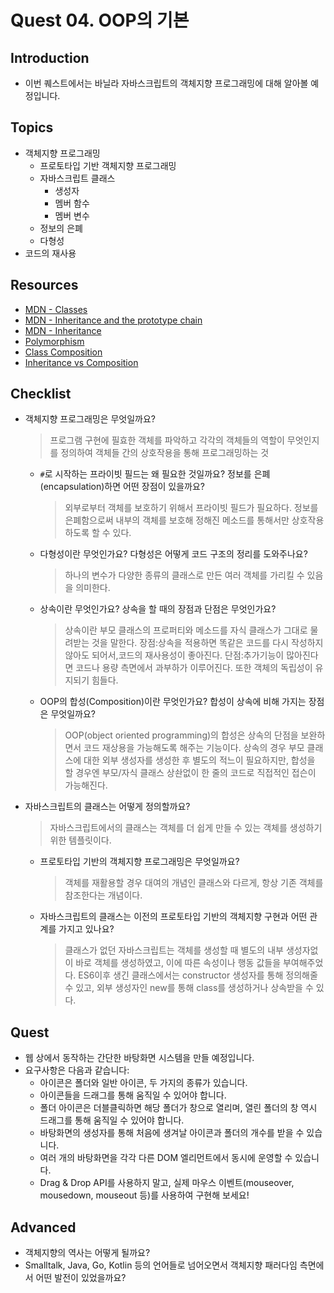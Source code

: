 # Quest 04. OOP의 기본

## Introduction

- 이번 퀘스트에서는 바닐라 자바스크립트의 객체지향 프로그래밍에 대해 알아볼 예정입니다.

## Topics

- 객체지향 프로그래밍
  - 프로토타입 기반 객체지향 프로그래밍
  - 자바스크립트 클래스
    - 생성자
    - 멤버 함수
    - 멤버 변수
  - 정보의 은폐
  - 다형성
- 코드의 재사용

## Resources

- [MDN - Classes](https://developer.mozilla.org/ko/docs/Web/JavaScript/Reference/Classes)
- [MDN - Inheritance and the prototype chain](https://developer.mozilla.org/ko/docs/Web/JavaScript/Inheritance_and_the_prototype_chain)
- [MDN - Inheritance](https://developer.mozilla.org/ko/docs/Learn/JavaScript/Objects/Inheritance)
- [Polymorphism](https://medium.com/@viktor.kukurba/object-oriented-programming-in-javascript-3-polymorphism-fb564c9f1ce8)
- [Class Composition](https://alligator.io/js/class-composition/)
- [Inheritance vs Composition](https://woowacourse.github.io/javable/post/2020-05-18-inheritance-vs-composition/)

## Checklist

- 객체지향 프로그래밍은 무엇일까요?
  > 프로그램 구현에 필효한 객체를 파악하고 각각의 객체들의 역할이 무엇인지를 정의하여 객체들 간의 상호작용을 통해 프로그래밍하는 것
  - `#`로 시작하는 프라이빗 필드는 왜 필요한 것일까요? 정보를 은폐(encapsulation)하면 어떤 장점이 있을까요?
    > 외부로부터 객체를 보호하기 위해서 프라이빗 필드가 필요하다.
    > 정보를 은폐함으로써 내부의 객체를 보호해 정해진 메소드를 통해서만 상호작용하도록 할 수 있다.
  - 다형성이란 무엇인가요? 다형성은 어떻게 코드 구조의 정리를 도와주나요?
    > 하나의 변수가 다양한 종류의 클래스로 만든 여러 객체를 가리킬 수 있음을 의미한다.
  - 상속이란 무엇인가요? 상속을 할 때의 장점과 단점은 무엇인가요?
    > 상속이란 부모 클래스의 프로퍼티와 메소드를 자식 클래스가 그대로 물려받는 것을 말한다.
    > 장점:상속을 적용하면 똑같은 코드를 다시 작성하지 않아도 되어서,코드의 재사용성이 좋아진다.
    > 단점:추가기능이 많아진다면 코드나 용량 측면에서 과부하가 이루어진다.
    > 또한 객체의 독립성이 유지되기 힘들다.
  - OOP의 합성(Composition)이란 무엇인가요? 합성이 상속에 비해 가지는 장점은 무엇일까요?
    > OOP(object oriented programming)의 합성은 상속의 단점을 보완하면서 코드 재상용을 가능해도록 해주는 기능이다.
    > 상속의 경우 부모 클래스에 대한 외부 생성자를 생성한 후 별도의 적느이 필요하지만, 합성을 할 경우엔 부모/자식 클래스 상솬없이 한 줄의 코드로 직접적인 접슨이 가능해진다.
- 자바스크립트의 클래스는 어떻게 정의할까요?
  > 자바스크립트에서의 클래스는 객체를 더 쉽게 만들 수 있는 객체를 생성하기 위한 템플릿이다.
  - 프로토타입 기반의 객체지향 프로그래밍은 무엇일까요?
    > 객체를 재활용할 경우 대여의 개념인 클래스와 다르게, 항상 기존 객체를 참조한다는 개념이다.
  - 자바스크립트의 클래스는 이전의 프로토타입 기반의 객체지향 구현과 어떤 관계를 가지고 있나요?
    > 클래스가 없던 자바스크립트는 객체를 생성할 때 별도의 내부 생성자없이 바로 객체를 생성하였고, 이에 따른 속성이나 행동 값들을 부여해주었다.
    > ES6이후 생긴 클래스에서는 constructor 생성자를 통해 정의해줄 수 있고, 외부 생성자인 new를 통해 class를 생성하거나 상속받을 수 있다.

## Quest

- 웹 상에서 동작하는 간단한 바탕화면 시스템을 만들 예정입니다.
- 요구사항은 다음과 같습니다:
  - 아이콘은 폴더와 일반 아이콘, 두 가지의 종류가 있습니다.
  - 아이콘들을 드래그를 통해 움직일 수 있어야 합니다.
  - 폴더 아이콘은 더블클릭하면 해당 폴더가 창으로 열리며, 열린 폴더의 창 역시 드래그를 통해 움직일 수 있어야 합니다.
  - 바탕화면의 생성자를 통해 처음에 생겨날 아이콘과 폴더의 개수를 받을 수 있습니다.
  - 여러 개의 바탕화면을 각각 다른 DOM 엘리먼트에서 동시에 운영할 수 있습니다.
  - Drag & Drop API를 사용하지 말고, 실제 마우스 이벤트(mouseover, mousedown, mouseout 등)를 사용하여 구현해 보세요!

## Advanced

- 객체지향의 역사는 어떻게 될까요?
- Smalltalk, Java, Go, Kotlin 등의 언어들로 넘어오면서 객체지향 패러다임 측면에서 어떤 발전이 있었을까요?
